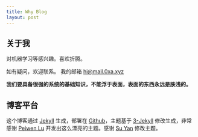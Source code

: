 ```yaml
---
title: Why Blog
layout: post
---
```


## 关于我

对机器学习等感兴趣。喜欢折腾。

如有疑问，欢迎联系。 我的邮箱 hi@mail.0xa.xyz


**我们要具备很强的系统的基础知识，不能浮于表面，表面的东西永远是肤浅的。**

## 博客平台

这个博客通过 [Jekyll](http://jekyllrb.com/) 生成，部署在 [Github](https://pages.github.com)，主题基于 [3-Jekyll](https://github.com/P233/3-Jekyll) 修改生成，非常感谢 [Peiwen Lu](https://github.com/P233) 开发出这么漂亮的主题。感谢 [Su Yan](https://github.com/suyan) 修改主题。

